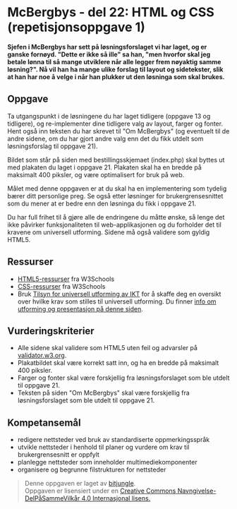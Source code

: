 # McBergbys - del 22: HTML og CSS (repetisjonsoppgave 1)

**Sjefen i McBergbys har sett på løsningsforslaget vi har laget, og er ganske fornøyd. "Dette er ikke så ille" sa han, "men hvorfor skal jeg betale lønna til så mange utviklere når alle legger frem nøyaktig samme løsning?". Nå vil han ha mange ulike forslag til layout og sidetekster, slik at han har noe å velge i når han plukker ut den løsninga som skal brukes.**

## Oppgave

Ta utgangspunkt i de løsningene du har laget tidligere (oppgave 13 og tidligere), og re-implementer dine tidligere valg av layout, farger og fonter. Hent også inn teksten du har skrevet til "Om McBergbys" (og eventuelt til de andre sidene, om du har gjort andre valg enn det du fikk utdelt som løsningsforslag til oppgave 21).

Bildet som står på siden med bestillingsskjemaet (index.php) skal byttes ut med plakaten du laget i oppgave 21. Plakaten skal ha en bredde på maksimalt 400 piksler, og være optimalisert for bruk på web.

Målet med denne oppgaven er at du skal ha en implementering som tydelig bærer ditt personlige preg. Se også etter løsninger for brukergrensesnittet som du mener at er bedre enn den løsninga du fikk i oppgave 21.

Du har full frihet til å gjøre alle de endringene du måtte ønske, så lenge det ikke påvirker funksjonaliteten til web-applikasjonen og du forholder det til kravene om universell utforming. Sidene må også validere som gyldig HTML5.


## Ressurser

* [HTML5-ressurser](http://www.w3schools.com/html/default.asp) fra W3Schools
* [CSS-ressurser](http://www.w3schools.com/css/default.asp) fra W3Schools
* Bruk [Tilsyn for universell utforming av IKT](http://uu.difi.no/) for å skaffe deg en oversikt over hvilke krav som stilles til universell utforming. Du finner [info om utforming og presentasjon på denne siden](https://uu.difi.no/artikkel/2015/07/utforming-og-presentasjon).


## Vurderingskriterier

* Alle sidene skal validere som HTML5 uten feil og advarsler på [validator.w3.org](https://validator.w3.org/).
* Plakatbildet skal være korrekt satt inn, og ha en bredde på maksimalt 400 piksler.
* Farger og fonter skal være forskjellig fra løsningsforslaget som ble utdelt til oppgave 21.
* Teksten på siden "Om McBergbys" skal være forskjellig fra løsningsforslaget som ble utdelt til oppgave 21.


## Kompetansemål

* redigere nettsteder ved bruk av standardiserte oppmerkingsspråk
* utvikle nettsteder i henhold til planer og vurdere om krav til brukergrensesnitt er oppfylt
* planlegge nettsteder som inneholder multimediekomponenter
* organisere og begrunne filstrukturen for nettsteder


>Denne oppgaven er laget av [bitjungle](https://github.com/bitjungle).  
>Oppgaven er lisensiert under en
>[Creative Commons Navngivelse-DelPåSammeVilkår 4.0 Internasjonal lisens.
](http://creativecommons.org/licenses/by-sa/4.0/)

